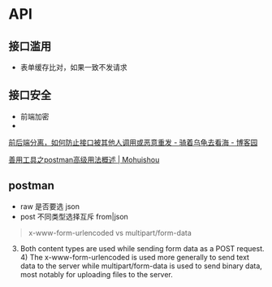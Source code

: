 # API

## 接口滥用
* 表单缓存比对，如果一致不发请求

## 接口安全
* 前端加密
*
[前后端分离，如何防止接口被其他人调用或恶意重发 - 骑着乌龟去看海 - 博客园](https://www.cnblogs.com/xiaozhang2014/p/7750562.html)

[善用工具之postman高级用法概述 | Mohuishou](https://lailin.xyz/post/45050.html?hmsr=toutiao.io&utm_medium=toutiao.io&utm_source=toutiao.io)

## postman
- raw 是否要选 json
- post 不同类型选择互斥 from|json

> x-www-form-urlencoded vs multipart/form-data
3) Both content types are used while sending form data as a POST request. 4) The x-www-form-urlencoded is used more generally to send text data to the server while multipart/form-data is used to send binary data, most notably for uploading files to the server.
